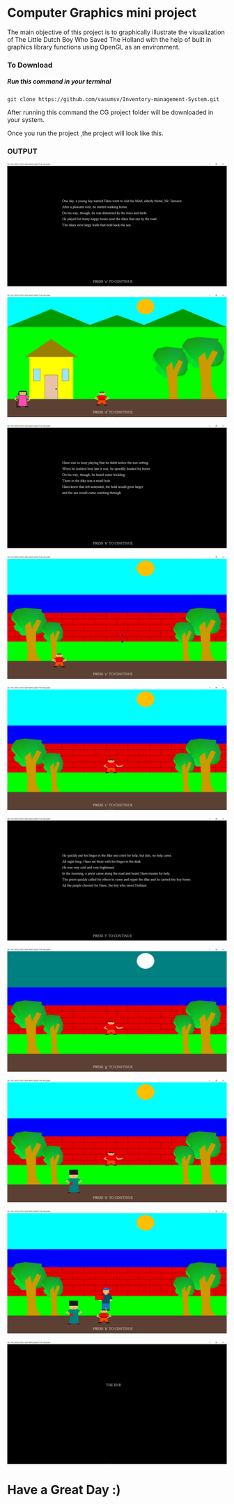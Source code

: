 #  Computer Graphics mini project 

The main objective of this project is to graphically illustrate the visualization of The Little Dutch Boy Who Saved The Holland with the help of built in graphics library functions using OpenGL as an environment.

### To Download
 ##### Run this command in your terminal
 ```Python3
 git clone https://github.com/vasumsv/Inventory-management-System.git
 ```
 After running this command the CG project folder will be downloaded in your system.

  Once you run the project ,the project will look like this.
  
  
 ### OUTPUT
 ![1](https://github.com/vasumsv/The-Little-Dutch-Boy-CG-project/blob/master/screenshots/1.png)
 
 ![2](https://github.com/vasumsv/The-Little-Dutch-Boy-CG-project/blob/master/screenshots/2.png)
  
 ![3](https://github.com/vasumsv/The-Little-Dutch-Boy-CG-project/blob/master/screenshots/3.png)
   
 ![4](https://github.com/vasumsv/The-Little-Dutch-Boy-CG-project/blob/master/screenshots/4.png)


 ![5](https://github.com/vasumsv/The-Little-Dutch-Boy-CG-project/blob/master/screenshots/5.png)
   
 ![6](https://github.com/vasumsv/The-Little-Dutch-Boy-CG-project/blob/master/screenshots/6.png)
      
 ![7](https://github.com/vasumsv/The-Little-Dutch-Boy-CG-project/blob/master/screenshots/7.png)
         
 ![8](https://github.com/vasumsv/The-Little-Dutch-Boy-CG-project/blob/master/screenshots/8.png)
            
 ![9](https://github.com/vasumsv/The-Little-Dutch-Boy-CG-project/blob/master/screenshots/9.png)
               
 ![10](https://github.com/vasumsv/The-Little-Dutch-Boy-CG-project/blob/master/screenshots/10.png)






# Have a Great Day :)

 
 
